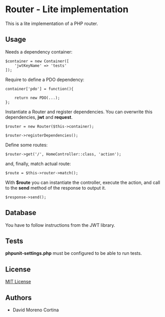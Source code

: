# Router - Lite implementation

This is a lite implementation of a PHP router. 


## Usage

Needs a dependency container:

    $container = new Container([
        'jwtKeyName' => 'tests'
    ]);
    
Require to define a PDO dependency:

    container['pdo'] = function(){
        
        return new PDO(...);
    };
    
Instantiate a Router and register dependencies. You can overwrite this dependencies, **jwt** and **request**.

    $router = new Router($this->container);

    $router->registerDependencies();

Define some routes:

    $router->get('/', HomeController::class, 'action');

and, finally, match actual route:

    $route = $this->router->match();
    
With **$route** you can instantiate the controller, execute the action, and call to the **send** method of the response to output it.

    $response->send();
    
## Database

You have to follow instructions from the JWT library.

## Tests

**phpunit-settings.php** must be configured to be able to run tests.

## License

[MIT License](https://opensource.org/licenses/MIT)

## Authors

 - David Moreno Cortina